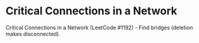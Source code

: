 # Critical Connections in a Network

Critical Connections in a Network (LeetCode #1192) - Find bridges (deletion makes disconnected).
